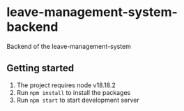 # leave-management-system-backend

Backend of the leave-management-system

## Getting started

1. The project requires node v18.18.2
2. Run `npm install` to install the packages
3. Run `npm start` to start development server

